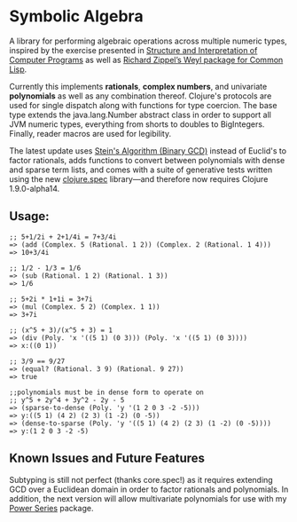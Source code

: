 # Symbolic Algebra

A library for performing algebraic operations across multiple numeric types, inspired by the exercise presented in [Structure and Interpretation of Computer Programs](https://mitpress.mit.edu/sicp/) as well as [Richard Zippel’s Weyl package for Common Lisp](http://www.cs.cornell.edu/rz/computer-algebra.html). 

Currently this implements **rationals**, **complex numbers**, and univariate **polynomials** as well as any combination thereof. Clojure's protocols are used for single dispatch along with functions for type coercion. The base type extends the java.lang.Number abstract class in order to support all JVM numeric types, everything from shorts to doubles to BigIntegers. Finally, reader macros are used for legibility.

The latest update uses [Stein's Algorithm (Binary GCD)](https://en.wikipedia.org/wiki/Binary_GCD_algorithm) instead of Euclid's to factor rationals,  adds functions to convert between polynomials with dense and sparse term lists, and comes with a suite of generative tests written using the new [clojure.spec](http://clojure.org/about/spec) library—and therefore now requires Clojure 1.9.0-alpha14.

## Usage:

```
;; 5+1/2i + 2+1/4i = 7+3/4i
=> (add (Complex. 5 (Rational. 1 2)) (Complex. 2 (Rational. 1 4)))
=> 10+3/4i
```
```
;; 1/2 - 1/3 = 1/6
=> (sub (Rational. 1 2) (Rational. 1 3))
=> 1/6
```
```
;; 5+2i * 1+1i = 3+7i
=> (mul (Complex. 5 2) (Complex. 1 1))
=> 3+7i
```
```
;; (x^5 + 3)/(x^5 + 3) = 1
=> (div (Poly. 'x '((5 1) (0 3))) (Poly. 'x '((5 1) (0 3))))
=> x:((0 1))
```
```
;; 3/9 == 9/27
=> (equal? (Rational. 3 9) (Rational. 9 27))
=> true
```
```
;;polynomials must be in dense form to operate on
;; y^5 + 2y^4 + 3y^2 - 2y - 5
=> (sparse-to-dense (Poly. 'y '(1 2 0 3 -2 -5)))
=> y:((5 1) (4 2) (2 3) (1 -2) (0 -5))
=> (dense-to-sparse (Poly. 'y '((5 1) (4 2) (2 3) (1 -2) (0 -5))))
=> y:(1 2 0 3 -2 -5)
```

## Known Issues and Future Features

Subtyping is still not perfect (thanks core.spec!) as it requires extending GCD over a Euclidean domain in order to factor rationals and polynomials. In addition, the next version will allow multivariate polynomials for use with my [Power Series](https://github.com/Sophia-Gold/power-series.clj) package.